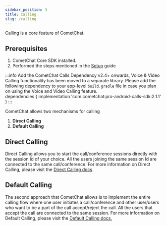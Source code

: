 ```yaml
---
sidebar_position: 5
title: Calling
slug: /calling
---
```


Calling is a core feature of CometChat. 

## Prerequisites

1. CometChat Core SDK installed.
2. Performed the steps mentioned in the [Setup](./setup) guide

:::info Add the CometChat Calls Dependency
v2.4+ onwards, Voice & Video Calling functionality has been moved to a separate library. Please add the following dependency to your app-level `build.gradle` file in case you plan on using the Voice and Video Calling feature. <br /> dependencies \{ implementation 'com.cometchat:pro-android-calls-sdk:2.1.1' }
:::

CometChat allows two mechanisms for calling

1. **Direct Calling**
2. **Default Calling**

## Direct Calling

Direct Calling allows you to start the call/conference sessions directly with the session Id of your choice. All the users joining the same session Id are connected to the same call/conference.
For more information on Direct Calling, please visit the [Direct Calling docs](./direct-calling).

## Default Calling

The second approach that CometChat allows is to implement the entire calling flow where one user initiates a call/conference and other user/users who want to be a part of the call accept/reject the call. All the users that accept the call are connected to the same session.
For more information on Default Calling, please visit the [Default Calling docs.](./default-calling)